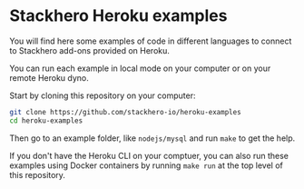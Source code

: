 # Stackhero Heroku examples

You will find here some examples of code in different languages to connect to Stackhero add-ons provided on Heroku.

You can run each example in local mode on your computer or on your remote Heroku dyno.

Start by cloning this repository on your computer:
```bash
git clone https://github.com/stackhero-io/heroku-examples
cd heroku-examples
```

Then go to an example folder, like `nodejs/mysql` and run `make` to get the help.


If you don't have the Heroku CLI on your comptuer, you can also run these examples using Docker containers by running `make run` at the top level of this repository.